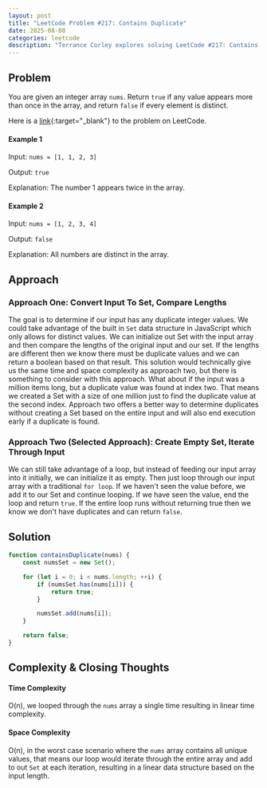 ```yaml
---
layout: post
title: "LeetCode Problem #217: Contains Duplicate"
date: 2025-08-08
categories: leetcode
description: "Terrance Corley explores solving LeetCode #217: Contains Duplicate with JavaScript."
---
```


## Problem

You are given an integer array `nums`. Return `true` if any value appears more than once in the array, and return `false` if every element is distinct.

Here is a [link](https://leetcode.com/problems/contains-duplicate/description/){:target="\_blank"} to the problem on LeetCode.

#### Example 1

Input: `nums = [1, 1, 2, 3]`

Output: `true`

Explanation: The number 1 appears twice in the array.

#### Example 2

Input: `nums = [1, 2, 3, 4]`

Output: `false`

Explanation: All numbers are distinct in the array.

## Approach

### Approach One: Convert Input To Set, Compare Lengths

The goal is to determine if our input has any duplicate integer values. We could take advantage of the built in `Set` data structure in JavaScript
which only allows for distinct values. We can initialize out Set with the input array and then compare the lengths of the original input and our set. If the lengths
are different then we know there must be duplicate values and we can return a boolean based on that result. This solution would technically give us the same time
and space complexity as approach two, but there is something to consider with this approach. What about if the input was a million items long, but a duplicate value was
found at index two. That means we created a Set with a size of one million just to find the duplicate value at the second index. Approach two offers a better way
to determine duplicates without creating a Set based on the entire input and will also end execution early if a duplicate is found.

### Approach Two (Selected Approach): Create Empty Set, Iterate Through Input

We can still take advantage of a loop, but instead of feeding our input array into it initially, we can initialize it as empty. Then just loop through our input array with a
traditional `for loop`. If we haven't seen the value before, we add it to our Set and continue looping. If we have seen the value, end the loop and return `true`. If the entire
loop runs without returning true then we know we don't have duplicates and can return `false`.

## Solution

```js
function containsDuplicate(nums) {
    const numsSet = new Set();

    for (let i = 0; i < nums.length; ++i) {
        if (numsSet.has(nums[i])) {
            return true;
        }

        numsSet.add(nums[i]);
    }

    return false;
}
```

## Complexity & Closing Thoughts

#### Time Complexity

O(n), we looped through the `nums` array a single time resulting in linear time complexity.

#### Space Complexity

O(n), in the worst case scenario where the `nums` array contains all unique values, that means our loop would iterate through the entire array and add to out `Set`
at each iteration, resulting in a linear data structure based on the input length.
